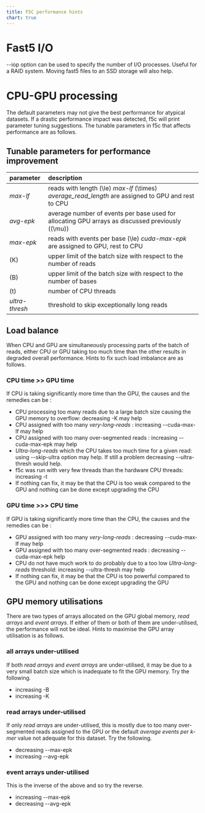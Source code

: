 ```yaml
---
title: F5C performance hints
chart: true
---
```


# Fast5 I/O

--iop option can be used to specify the number of I/O processes. Useful for a RAID system.
Moving fast5 files to an SSD storage will also help.


# CPU-GPU processing


The default parameters may not give the best performance for atypical datasets. If a drastic performance impact was detected, f5c will print parameter tuning suggestions. The tunable parameters in f5c that affects performance are as follows.


## Tunable parameters for performance improvement

| **parameter**  | **description**                                                                                           |
| :------------- | :-------------------------------------------------------------------------------------------------------- |
| *max-lf*       | reads with length \(\le\) *max-lf* \(\times\) *average\_read\_length* are assigned to GPU and rest to CPU |
| *avg-epk*      | average number of events per base used for allocating GPU arrays as discussed previously (\(\mu\))        |
| *max-epk*      | reads with events per base \(\le\) *cuda-max-epk* are assigned to GPU, rest to CPU                        |
| \(K\)          | upper limit of the batch size with respect to the number of reads                                         |
| \(B\)          | upper limit of the batch size with respect to the number of bases                                         |
| \(t\)          | number of CPU threads                                                                                     |
| *ultra-thresh* | threshold to skip exceptionally long reads

## Load balance

When CPU and GPU are simultaneously processing parts of the batch of reads, either CPU or GPU taking too much time than the other results in degraded overall performance. Hints to fix such load imbalance are as follows.

### CPU time >> GPU time

If CPU is taking significantly more time than the GPU, the causes and the remedies can be :


- CPU processing too many reads due to a large batch size causing the GPU memory to overflow: decreasing -K may help
- CPU assigned with too many *very-long-reads* : increasing --cuda-max-lf may help
- CPU assigned with too many over-segmented reads : increasing --cuda-max-epk may help
- *Ultra-long-reads* which the CPU takes too much time for a given read: using --skip-ultra option may help. If still a problem decreasing --ultra-thresh would help.
- f5c was run with very few threads than the hardware CPU threads: increasing -t
- If nothing can fix, it may be that the CPU is too weak compared to the GPU and nothing can be done except upgrading the CPU


### GPU time >>> CPU time

If GPU is taking significantly more time than the CPU, the causes and the remedies can be : 

- GPU assigned with too many *very-long-reads* : decreasing --cuda-max-lf may help
- GPU assigned with too many over-segmented reads : decreasing --cuda-max-epk help
- CPU do not have much work to do probably due to a too low *Ultra-long-reads* threshold: increasing --ultra-thresh may help
- If nothing can fix, it may be that the CPU is too powerful compared to the GPU and nothing can be done except upgrading the GPU


## GPU memory utilisations

There are two types of arrays allocated on the GPU global memory, *read arrays* and *event arrays*. If either of them or both of them are under-utilised, the performance will not be ideal. Hints to maximise the GPU array utilisation is as follows.

### all arrays under-utilised

If both *read arrays* and *event arrays* are under-utilised, it may be due to a very small batch size which is inadequate to fit the GPU memory. Try the following.

- increasing -B
- increasing -K

### read arrays under-utilised

If only *read arrays* are under-utilised, this is mostly due to too many over-segmented reads assigned to the GPU or the default *average events per k-mer* value not adequate for this dataset. Try the following.

- decreasing --max-epk
- increasing --avg-epk


### event arrays under-utilised


This is the inverse of the above and so try the reverse.

- increasing --max-epk 
- decreasing --avg-epk


